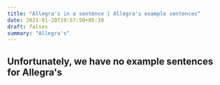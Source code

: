```yaml
---
title: "Allegra's in a sentence | Allegra's example sentences"
date: 2021-01-20T19:57:50+05:30
draft: falses
summary: "Allegra's"
---
```

## Unfortunately, we have no example sentences for Allegra's                 
